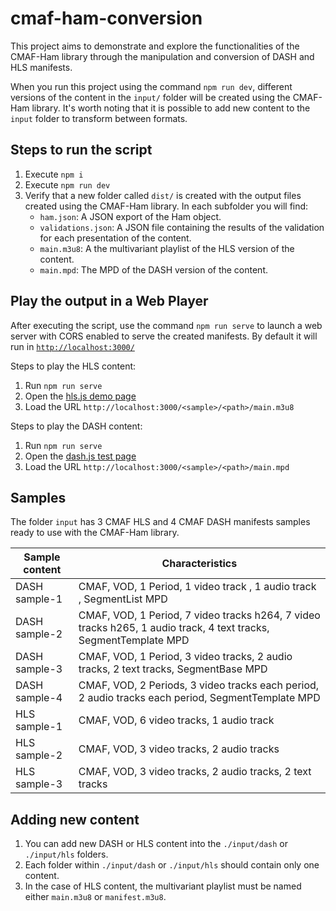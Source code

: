 # cmaf-ham-conversion

This project aims to demonstrate and explore the functionalities of the CMAF-Ham library through the manipulation and conversion of DASH and HLS manifests.

When you run this project using the command `npm run dev`, different versions of the content in the `input/` folder will be created using the CMAF-Ham library. It's worth noting that it is possible to add new content to the `input` folder to transform between formats.

## Steps to run the script
1. Execute `npm i`
2. Execute `npm run dev`
3. Verify that a new folder called `dist/` is created with the output files created using the CMAF-Ham library. In each subfolder you will find:
   * `ham.json`: A JSON export of the Ham object.
   * `validations.json`: A JSON file containing the results of the validation for each presentation of the content.
   * `main.m3u8`: A the multivariant playlist of the HLS version of the content. 
   * `main.mpd`: The MPD of the DASH version of the content. 

## Play the output in a Web Player
After executing the script, use the command `npm run serve` to launch a web server with CORS enabled to serve the created manifests. By default it will run in [`http://localhost:3000/`](http://localhost:3000/)

Steps to play the HLS content:
1. Run `npm run serve`
2. Open the [hls.js demo page](https://hlsjs.video-dev.org/demo/)
3. Load the URL `http://localhost:3000/<sample>/<path>/main.m3u8`

Steps to play the DASH content:
1. Run `npm run serve`
2. Open the [dash.js test page](https://reference.dashif.org/dash.js/nightly/samples/dash-if-reference-player/index.html)
3. Load the URL `http://localhost:3000/<sample>/<path>/main.mpd`

## Samples
The folder `input` has 3 CMAF HLS and 4 CMAF DASH manifests samples ready to use with the CMAF-Ham library. 

| Sample content | Characteristics |
| -  | - |
| DASH sample-1 | CMAF, VOD, 1 Period, 1 video track , 1 audio track , SegmentList MPD |
| DASH sample-2 | CMAF, VOD, 1 Period, 7 video tracks h264, 7 video tracks h265, 1 audio track, 4 text tracks, SegmentTemplate MPD |
| DASH sample-3 | CMAF, VOD, 1 Period, 3 video tracks, 2 audio tracks, 2 text tracks,  SegmentBase MPD |
| DASH sample-4 | CMAF, VOD, 2 Periods, 3 video tracks each period, 2 audio tracks each period, SegmentTemplate MPD |
| HLS sample-1 | CMAF, VOD, 6 video tracks, 1 audio track |
| HLS sample-2 | CMAF, VOD, 3 video tracks, 2 audio tracks |
| HLS sample-3 | CMAF, VOD, 3 video tracks, 2 audio tracks, 2 text tracks |

## Adding new content
1. You can add new DASH or HLS content into the `./input/dash` or `./input/hls` folders. 
2. Each folder within `./input/dash` or `./input/hls` should contain only one content. 
3. In the case of HLS content, the multivariant playlist must be named either `main.m3u8` or `manifest.m3u8`.
